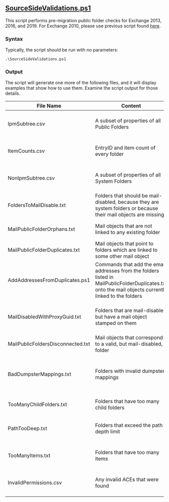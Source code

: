 ## [SourceSideValidations.ps1](https://github.com/microsoft/CSS-Exchange/releases/latest/download/SourceSideValidations.ps1)

This script performs pre-migration public folder checks for Exchange 2013, 2016, and 2019. For Exchange 2010, please use previous script found [here](https://www.microsoft.com/en-us/download/details.aspx?id=100414).

### Syntax

Typically, the script should be run with no parameters:

`.\SourceSideValidations.ps1`

### Output

The script will generate one more of the following files, and it will display
examples that show how to use them. Examine the script output for those details.

File Name|Content|Use
-|-|-
IpmSubtree.csv|A subset of properties of all Public Folders|Running with -StartFresh $false loads this file instead of retrieving fresh data
ItemCounts.csv|EntryID and item count of every folder|Running with -StartFresh $false loads this file instead of retrieving fresh data
NonIpmSubtree.csv|A subset of properties of all System Folders|Running with -StartFresh $false loads this file instead of retrieving fresh data
FoldersToMailDisable.txt|Folders that should be mail-disabled, because they are system folders or because their mail objects are missing|Use with the command displayed in the script output to disable them
MailPublicFolderOrphans.txt|Mail objects that are not linked to any existing folder|Use with the command displayed in the script output to delete them
MailPublicFolderDuplicates.txt|Mail objects that point to folders which are linked to some other mail object|Use with the command displayed in the script output to delete them
AddAddressesFromDuplicates.ps1|Commands that add the email addresses from the folders listed in MailPublicFolderDuplicates.txt onto the mail objects currently linked to the folders|Run after deleting the duplicates to preserve the email addresses on the remaining valid mail object
MailDisabledWithProxyGuid.txt|Folders that are mail-disabled but have a mail object stamped on them|Pipe to Enable-MailPublicFolder using the syntax example shown in the script output to enable these
MailPublicFoldersDisconnected.txt|Mail objects that correspond to a valid, but mail-disabled, folder|These must be examined and corrected manually
BadDumpsterMappings.txt|Folders with invalid dumpster mappings|These folders can be deleted or the -ExcludeDumpsters switch can be used to skip the dumpsters during migration
TooManyChildFolders.txt|Folders that have too many child folders|Examine the list and manually reduce the number of child folders
PathTooDeep.txt|Folders that exceed the path depth limit|Examine the list and reduce the depth of these paths by moving or deleting folders
TooManyItems.txt|Folders that have too many items|Examine the list and manually reduce the number of items in these folders
InvalidPermissions.csv|Any invalid ACEs that were found|Use with -RemoveInvalidPermissions parameter to remove these
